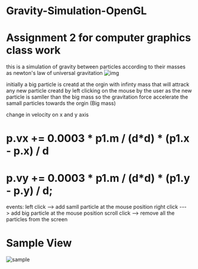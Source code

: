# Gravity-Simulation-OpenGL
# Assignment 2 for computer graphics class work 
this is a simulation of gravity between particles according to their masses as newton's law of universal gravitation
![img](http://www.calctool.org/CALC/phys/astronomy/gravity.png)

initially a big particle is creatd at the orgin with infinty mass that will attrack any new particle creatd by left clicking on the mouse by the user as the new particle is samller than the big mass so the gravitation force accelerate the samall particles towards the orgin (Big mass)

change in velocity on x and y axis
# p.vx += 0.0003 * p1.m / (d*d)  * (p1.x - p.x) / d
# p.vy += 0.0003 * p1.m / (d*d)  * (p1.y - p.y) / d;

events:
left click --> add samll particle at the mouse position
right click ---> add big particle at the mouse position
scroll click --> remove all the particles from the screen


# Sample View
![sample](https://user-images.githubusercontent.com/19196061/47176964-47f8db00-d317-11e8-999a-15333e7ec260.gif)

